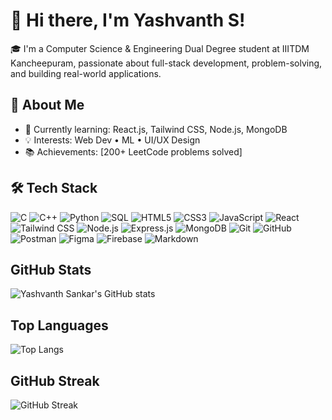 # 👋 Hi there, I'm Yashvanth S!

🎓 I'm a Computer Science & Engineering Dual Degree student at IIITDM Kancheepuram, passionate about full-stack development, problem-solving, and building real-world applications.

## 🚀 About Me

- 🌱 Currently learning: React.js, Tailwind CSS, Node.js, MongoDB   
- 💡 Interests: Web Dev • ML • UI/UX Design
- 📚 Achievements: [200+ LeetCode problems solved]

## 🛠️ Tech Stack

![C](https://img.shields.io/badge/C-A8B9CC?style=for-the-badge&logo=c&logoColor=black)
![C++](https://img.shields.io/badge/C++-00599C?style=for-the-badge&logo=c%2B%2B&logoColor=white)
![Python](https://img.shields.io/badge/Python-3776AB?style=for-the-badge&logo=python&logoColor=white)
![SQL](https://img.shields.io/badge/SQL-003B57?style=for-the-badge&logo=postgresql&logoColor=white)
![HTML5](https://img.shields.io/badge/HTML5-E34F26?style=for-the-badge&logo=html5&logoColor=white)
![CSS3](https://img.shields.io/badge/CSS3-1572B6?style=for-the-badge&logo=css3&logoColor=white)
![JavaScript](https://img.shields.io/badge/JavaScript-F7DF1E?style=for-the-badge&logo=javascript&logoColor=black)
![React](https://img.shields.io/badge/React-20232A?style=for-the-badge&logo=react&logoColor=61DAFB)
![Tailwind CSS](https://img.shields.io/badge/Tailwind_CSS-38B2AC?style=for-the-badge&logo=tailwind-css&logoColor=white)
![Node.js](https://img.shields.io/badge/Node.js-339933?style=for-the-badge&logo=node.js&logoColor=white)
![Express.js](https://img.shields.io/badge/Express.js-000000?style=for-the-badge&logo=express&logoColor=white)
![MongoDB](https://img.shields.io/badge/MongoDB-4EA94B?style=for-the-badge&logo=mongodb&logoColor=white)
![Git](https://img.shields.io/badge/Git-F05032?style=for-the-badge&logo=git&logoColor=white)
![GitHub](https://img.shields.io/badge/GitHub-181717?style=for-the-badge&logo=github&logoColor=white)
![Postman](https://img.shields.io/badge/Postman-FF6C37?style=for-the-badge&logo=postman&logoColor=white)
![Figma](https://img.shields.io/badge/Figma-F24E1E?style=for-the-badge&logo=figma&logoColor=white)
![Firebase](https://img.shields.io/badge/firebase-ffca28?style=for-the-badge&logo=firebase&logoColor=black)
![Markdown](https://img.shields.io/badge/Markdown-000000?style=for-the-badge&logo=markdown&logoColor=white)

## GitHub Stats

![Yashvanth Sankar's GitHub stats](https://github-readme-stats.vercel.app/api?username=YashvanthSankar&show_icons=true&theme=github_dark)

## Top Languages

![Top Langs](https://github-readme-stats.vercel.app/api/top-langs/?username=YashvanthSankar&layout=compact&theme=github_dark)

## GitHub Streak

![GitHub Streak](https://streak-stats.demolab.com/?user=YashvanthSankar&theme=dark&hide_border=true)
<!---
## Trophy

![Trophy](https://github-profile-trophy.vercel.app/?username=YashvanthSankar&theme=darkhub)
--->
<!---
YashvanthSankar/YashvanthSankar is a ✨ special ✨ repository because its `README.md` (this file) appears on your GitHub profile.
You can click the Preview link to take a look at your changes.
--->
